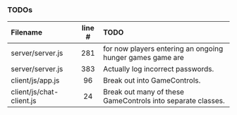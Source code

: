 ### TODOs
| Filename | line # | TODO
|:------|:------:|:------
| server/server.js | 281 | for now players entering an ongoing hunger games game are
| server/server.js | 383 | Actually log incorrect passwords.
| client/js/app.js | 96 | Break out into GameControls.
| client/js/chat-client.js | 24 | Break out many of these GameControls into separate classes.